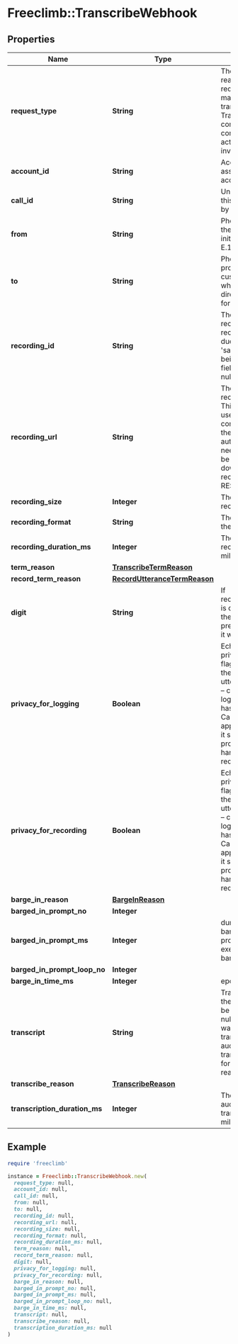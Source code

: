 # Freeclimb::TranscribeWebhook

## Properties

| Name | Type | Description | Notes |
| ---- | ---- | ----------- | ----- |
| **request_type** | **String** | The context or reason why this request is being made. Will be transcribe - The TranscribeUtterance command has completed and its actionUrl is being invoked. | [optional] |
| **account_id** | **String** | Account ID associated with your account. | [optional] |
| **call_id** | **String** | Unique identifier for this Call, generated by FreeClimb | [optional] |
| **from** | **String** | Phone number of the party that initiated the Call (in E.164 format). | [optional] |
| **to** | **String** | Phone number provisioned to the customer and to which this Call is directed (in E.164 format). | [optional] |
| **recording_id** | **String** | The ID of the recording. If no recording was made due to errors or the &#39;saveRecording&#39; flag being disabled this field will be set to null. | [optional] |
| **recording_url** | **String** | The URL of the recorded audio file. This URL can be used as is in a Play command to play the recording (no authentication needed). It can also be used to download the recording file via the REST API. | [optional] |
| **recording_size** | **Integer** | The size of the recording in bytes. | [optional] |
| **recording_format** | **String** | The media type of the recording. | [optional] |
| **recording_duration_ms** | **Integer** | The duration of the recorded audio in milliseconds. | [optional] |
| **term_reason** | [**TranscribeTermReason**](TranscribeTermReason.md) |  | [optional] |
| **record_term_reason** | [**RecordUtteranceTermReason**](RecordUtteranceTermReason.md) |  | [optional] |
| **digit** | **String** | If recordTermReason is digit, this will be the digit that was pressed. Otherwise it will be null. | [optional] |
| **privacy_for_logging** | **Boolean** | Echo back of the privacyForLogging flag as specified in the transcribe utterance command – confirmation of logging protection has been applied. Can be used by application to know it should also apply protection when handling this request. | [optional] |
| **privacy_for_recording** | **Boolean** | Echo back of the privacyForRecording flag as specified in the transcribe utterance command – confirmation of logging protection has been applied. Can be used by application to know it should also apply protection when handling this request. | [optional] |
| **barge_in_reason** | [**BargeInReason**](BargeInReason.md) |  | [optional] |
| **barged_in_prompt_no** | **Integer** |  | [optional] |
| **barged_in_prompt_ms** | **Integer** | duration in ms bargedInPromptNo prompt was executing until barge-in occurred. | [optional] |
| **barged_in_prompt_loop_no** | **Integer** |  | [optional] |
| **barge_in_time_ms** | **Integer** | epoch time in ms | [optional] |
| **transcript** | **String** | Transcribed text of the recording. Can be empty or null. null means there was a failure in transcribing the audio, refer to transcribeReason for detailed failure reason. | [optional] |
| **transcribe_reason** | [**TranscribeReason**](TranscribeReason.md) |  | [optional] |
| **transcription_duration_ms** | **Integer** | The duration of the audio being transcribed in milliseconds | [optional] |

## Example

```ruby
require 'freeclimb'

instance = Freeclimb::TranscribeWebhook.new(
  request_type: null,
  account_id: null,
  call_id: null,
  from: null,
  to: null,
  recording_id: null,
  recording_url: null,
  recording_size: null,
  recording_format: null,
  recording_duration_ms: null,
  term_reason: null,
  record_term_reason: null,
  digit: null,
  privacy_for_logging: null,
  privacy_for_recording: null,
  barge_in_reason: null,
  barged_in_prompt_no: null,
  barged_in_prompt_ms: null,
  barged_in_prompt_loop_no: null,
  barge_in_time_ms: null,
  transcript: null,
  transcribe_reason: null,
  transcription_duration_ms: null
)
```


